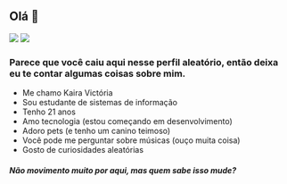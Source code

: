 ## Olá 👋

[<img src="https://img.shields.io/badge/linkedin-%230077B5.svg?&style=for-the-badge&logo=linkedin&logoColor=white" />](https://www.linkedin.com/in/kaira-vict%C3%B3ria-da-silva-500637206/) [<img src = "https://img.shields.io/badge/instagram-%23E4405F.svg?&style=for-the-badge&logo=instagram&logoColor=white">](https://www.instagram.com/kaayra01/)


### Parece que você caiu aqui nesse perfil aleatório, então deixa eu te contar algumas coisas sobre mim.
- Me chamo Kaira Victória
- Sou estudante de sistemas de informação
- Tenho 21 anos
- Amo tecnologia (estou começando em desenvolvimento)
- Adoro pets (e tenho um canino teimoso)
- Você pode me perguntar sobre músicas (ouço muita coisa)
- Gosto de curiosidades aleatórias

##### Não movimento muito por aqui, mas quem sabe isso mude?

<!--
**kaayra01/kaayra01** is a ✨ _special_ ✨ repository because its `README.md` (this file) appears on your GitHub profile.

Here are some ideas to get you started:

- 🔭 I’m currently working on ...
- 🌱 I’m currently learning ...
- 👯 I’m looking to collaborate on ...
- 🤔 I’m looking for help with ...
- 💬 Ask me about ...
- 📫 How to reach me: ...
- 😄 Pronouns: ...
- ⚡ Fun fact: ...
-->
